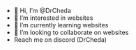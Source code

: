 - 👋 Hi, I’m @DrCheda
- 👀 I’m interested in websites
- 🌱 I’m currently learning websites
- 💞️ I’m looking to collaborate on websites
- Reach me on discord (DrCheda)
<!---
DrCheda/DrCheda is a ✨ special ✨ repository because its `README.md` (this file) appears on your GitHub profile.
You can click the Preview link to take a look at your changes.
--->
